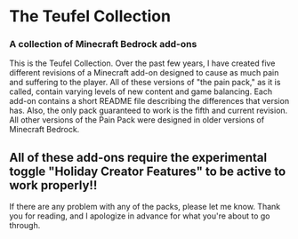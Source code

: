 # The Teufel Collection
### A collection of Minecraft Bedrock add-ons

This is the Teufel Collection. Over the past few years, I have created five different revisions of a Minecraft add-on designed to cause as much pain and suffering to the player. All of these versions of "the pain pack," as it is called, contain varying levels of new content and game balancing. Each add-on contains a short README file describing the differences that version has. Also, the only pack guaranteed to work is the fifth and current revision. All other versions of the Pain Pack were designed in older versions of Minecraft Bedrock.

## All of these add-ons require the experimental toggle "Holiday Creator Features" to be active to work properly!!

If there are any problem with any of the packs, please let me know. Thank you for reading, and I apologize in advance for what you're about to go through.
